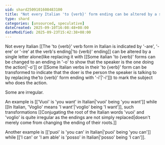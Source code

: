 ```yaml
---
uid: shard2509101608483100
title: "Not every Italian 'to {verb}' form ending can be altered by a single letter alone to mark the subject who does the action. Some are irregular."
type: shard
categories: [unsourced, speculative]
dateCreated: 2025-09-10T16:08:48+08:00
dateModified: 2025-09-23T15:42:38+08:00
---
```

Not every Italian [[The 'to {verb}' verb form in Italian is indicated by '-are', '-ere' or '-ire' at the verb's ending|'to {verb}' ending]] can be altered by a single letter alone(like replacing it with [[Some italian 'to {verb}' forms can be changed to an ending in '-o' to show that the speaker is the one doing the action|'-o']] or [[Some Italian verbs in their 'to {verb}' form can be transformed to indicate that the doer is the person the speaker is talking to by replacing the'to {verb}' form ending with '-i'|'-i']]) to mark the subject who does the action. 

Some are irregular.

An example is [['Vuoi' is 'you want' in Italian|'vuoi' being 'you want']] while [[In Italian, 'Voglio' means 'I want'|'voglio' being 'I want']], such transformations [[Conjugating the root of the Italian words 'vuoi' and 'voglio' is quite irregular as the endings are not simply replaced|doesn't merely come from changing the ending of their roots.]]

Another example is [['puoi' is 'you can' in Italian|'puoi' being 'you can']] while [['I can' or 'I am able' is 'posso' in Italian|'posso' being 'I can']]. 